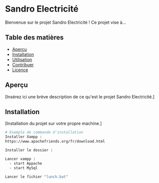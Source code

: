 # Sandro Electricité

Bienvenue sur le projet Sandro Electricité ! Ce projet vise à...

## Table des matières

- [Aperçu](#aperçu)
- [Installation](#installation)
- [Utilisation](#utilisation)
- [Contribuer](#contribuer)
- [Licence](#licence)

## Aperçu

[Insérez ici une brève description de ce qu'est le projet Sandro Electricité.]

## Installation

[Installation du projet sur votre propre machine.]

```bash
# Exemple de commande d'installation
Installer Xampp :
https://www.apachefriends.org/fr/download.html

Installer le dossier :

Lancer xampp :
  - start Appache 
  - start MySql

Lancer le fichier "lunch.bat"
